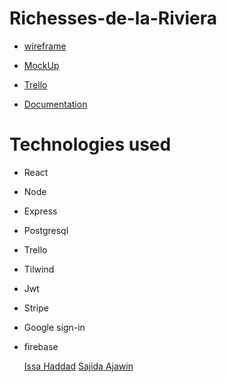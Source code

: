 # Richesses-de-la-Riviera

- [wireframe]()

- [MockUp]()

- [Trello](https://trello.com/b/Sut1QMku/masterpice)

- [Documentation](https://docs.google.com/presentation/d/1ktXz-bYZAzeIgBLDZEO6PqNPFc7IMf2h/edit#slide=id.p1)

# Technologies used

- React
- Node
- Express
- Postgresql
- Trello
- Tilwind
- Jwt
- Stripe
- Google sign-in
- firebase

  [Issa Haddad](https://github.com/issa097)
  [Sajida Ajawin](https://github.com/sajidaajawin)
